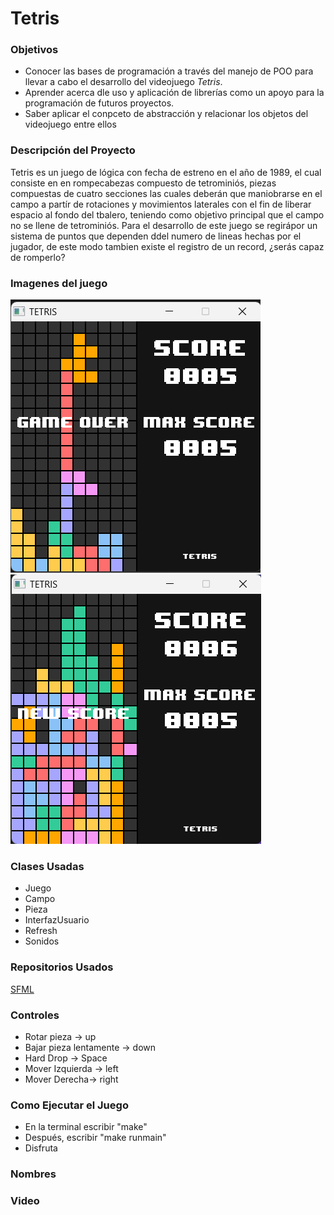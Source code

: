 # Tetris
### Objetivos
* Conocer las bases de programación a través del manejo de POO para llevar a cabo el desarrollo del videojuego *Tetris*.
* Aprender acerca dle uso y aplicación de librerías como un apoyo para la programación de futuros proyectos.
* Saber aplicar el conpceto de abstracción y relacionar los objetos del videojuego entre ellos

### Descripción del Proyecto
Tetris es un juego de lógica con fecha de estreno en el año de 1989, el cual consiste en en rompecabezas compuesto de tetrominiós, piezas compuestas de cuatro secciones las cuales deberán que maniobrarse en el campo a partír de rotaciones y movimientos laterales con el fin de liberar espacio al fondo del tbalero, teniendo como objetivo principal que el campo no se llene de tetrominiós. Para el desarrollo de este juego se regirápor un sistema de puntos que dependen ddel numero de lineas hechas por el jugador, de este modo tambien existe el registro de un record, ¿serás capaz de romperlo?

### Imagenes del juego

![Imagen 1](/assets/Imagenes/Game%20Over.png)
![Imagen 2](/assets/Imagenes/New%20Score.png)

### Clases Usadas
* Juego
* Campo
* Pieza
* InterfazUsuario
* Refresh
* Sonidos

### Repositorios Usados
[SFML](https://github.com/SFML/SFML)

### Controles
* Rotar pieza -> up
* Bajar pieza lentamente -> down
* Hard Drop -> Space
* Mover Izquierda -> left
* Mover Derecha-> right

### Como Ejecutar el Juego
* En la terminal escribir "make"
* Después, escribir "make runmain"
* Disfruta

### Nombres

### Video